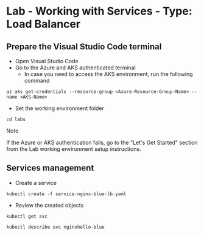 # Lab - Working with Services - Type: Load Balancer

## Prepare the Visual Studio Code terminal

* Open Visual Studio Code
* Go to the Azure and AKS authenticated terminal
  * In case you need to access the AKS environment, run the following command

```shell
az aks get-credentials --resource-group <Azure-Resource-Group-Name> --name <AKS-Name> 
```

* Set the working environment folder

```shell
cd labs
```

> [!NOTE]
> If the Azure or AKS authentication fails, go to the "Let's Get Started" section from the  Lab working environment setup instructions.

## Services management

* Create a service

```shell
kubectl create -f service-nginx-blue-lb.yaml
```

* Review the created objects

```shell
kubectl get svc

kubectl describe svc nginxhello-blue
```
